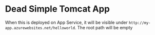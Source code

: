 # Dead Simple Tomcat App

When this is deployed on App Service, it will be visible under `http://my-app.azurewebsites.net/helloworld`. The root path will be empty
